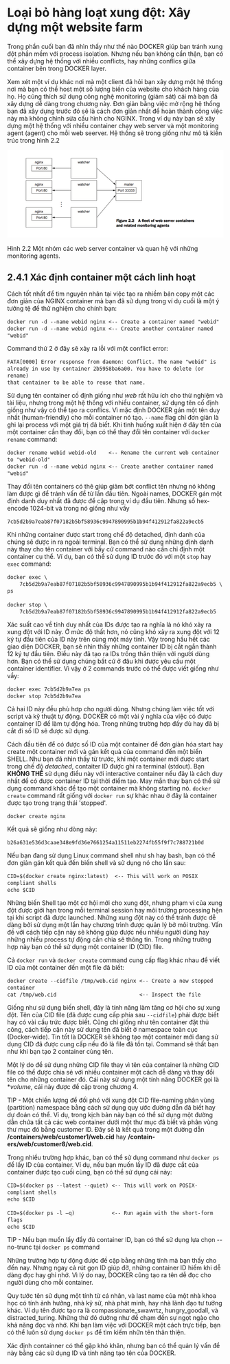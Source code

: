 # Loại bỏ hàng loạt xung đột: Xây dựng một website farm

Trong phần cuối bạn đã nhìn thấy như thế nào DOCKER giúp bạn tránh xung đột phần mềm với process isolation. Nhưng nếu bạn không cẩn thận, bạn có thể xây dựng hệ thống với nhiều conflicts, hay những conflics giữa container bên trong DOCKER layer.

Xem xét một ví dụ khác nơi mà một client đã hỏi bạn xây dựng một hệ thống nơi mà bạn có thể host một số lượng biến của website cho khách hàng của họ. Họ cũng thích sử dụng công nghệ monitoring (giám sát) cái mà bạn đã xây dựng dễ dàng trong chương này. Đơn giản bằng việc mở rộng hệ thống bạn đã xây dựng trước đó sẽ là cách đơn giản nhất để hoàn thành công việc này mà không chỉnh sửa cấu hình cho NGINX. Trong ví dụ này bạn sẽ xây dựng một hệ thống với nhiều container chạy web server và một monitoring agent (agent) cho mỗi web seerver. Hệ thống sẽ trong giống như mô tả kiến trúc trong hình 2.2

![](https://github.com/vuongmao/docker-in-action-vn/blob/master/asset/2.4-image-1.png)

Hình 2.2 Một nhóm các web server container và quan hệ với những monitoring agents.

## 2.4.1 Xác định container một cách linh hoạt

Cách tốt nhất để tìm nguyên nhân tại việc tạo ra nhiềm bản copy một các đơn giản của NGINX container mà bạn đã sử dụng trong ví dụ cuối là một ý tưởng tệ để thử nghiệm cho chính bạn:

```
docker run -d --name webid nginx <-- Create a container named "webid"
docker run -d --name webid nginx <-- Create another container named "webid"
```

Command thứ 2 ở đây sẽ xảy ra lỗi với một conflict error:

```
FATA[0000] Error response from daemon: Conflict. The name "webid" is
already in use by container 2b5958ba6a00. You have to delete (or rename)
that container to be able to reuse that name.
```

Sử dụng tên container cố định giống như _web_ rất hữu ích cho thử nghiệm và tài liệu, nhưng trong một hệ thống với nhiều container, sử dụng tên cố định giống như vậy có thể tạo ra conflics. Vì mặc định DOCKER gán một tên duy nhất (human-friendly) cho mỗi container nó tạo. `--name` flag chỉ đơn giản là ghi lại process với một giá trị đã biết. Khi tình huống xuất hiện ở đây tên của một container cần thay đổi, bạn có thể thay đổi tên container với `docker rename` command:

```
docker rename webid webid-old    <-- Rename the current web container to "webid-old"
docker run -d --name webid nginx <-- Create another container named "webid"
```

Thay đổi tên containers có thê giúp giảm bớt conflict tên nhưng nó không làm được gì để tránh vấn đề từ lần đầu tiên. Ngoài names, DOCKER gán một định danh duy nhất đã được để cập trong ví dụ đầu tiên. Nhưng số hex-encode 1024-bit và trong nó giống như vầy

```
7cb5d2b9a7eab87f07182b5bf58936c9947890995b1b94f412912fa822a9ecb5
```

Khi những container được start trong chế độ detached, định danh của chúng sẽ được in ra ngoài terminal. Bạn có thể sử dụng những định dạnh này thay cho tên container với bấy cứ command nào cần chỉ định một container cụ thể. Ví dụ, bạn có thể sử dụng ID trước đó với một `stop` hay `exec` command:

```
docker exec \
    7cb5d2b9a7eab87f07182b5bf58936c9947890995b1b94f412912fa822a9ecb5 \
ps

docker stop \
    7cb5d2b9a7eab87f07182b5bf58936c9947890995b1b94f412912fa822a9ecb5
```

Xác suất cao về tính duy nhất của IDs được tạo ra nghĩa là nó khó xảy ra xung đột với ID này. Ở mức độ thất hơn, nó cũng khó xảy ra xung đột với 12 ký tự đầu tiên của ID này trên cùng một máy tính. Vậy trong hầu hết các giao diện DOCKER, bạn sẽ nhìn thấy những container ID bị cắt ngắn thành 12 ký tự đầu tiên. Điều này đã tạo ra IDs trông thân thiện với người dùng hơn. Bạn có thể sử dụng chúng bất cứ ở đâu khi được yêu cầu một container identifier. Vì vậy ở 2 commands trước có thể được viết giống như vầy:

```
docker exec 7cb5d2b9a7ea ps
docker stop 7cb5d2b9a7ea
``` 

Cả hai ID này đều phù hơp cho người dùng. Nhưng chúng làm việc tốt với script và kỹ thuật tự động. DOCKER có một vài ý nghĩa của việc có được container ID để làm tự động hóa. Trong những trường hợp đầy đủ hay đã bị cắt đi số ID sẽ được sử dụng. 

Cách đầu tiên để có được số ID của một container để đơn giản hóa start hay create một container mới và gán kết quả của command đến một biến SHELL. Như bạn đã nhìn thấy từ trước, khi một container mới được start trong chế độ _detached_, contaiter ID được ghi ra terminal (stdout). Bạn **KHÔNG THỂ** sử dụng điều này với interactive container nếu đây là cách duy nhất để có được container ID tại thời điểm tạo. May mắn thay bạn có thể sử dụng command khác để tạo một container mà không starting nó. `docker create` command rất giống với `docker run` sự khác nhau ở đây là container được tạo trong trạng thái 'stopped'.

```
docker create nginx
```

Kết quả sẽ giống như dòng này:

```
b26a631e536d3caae348e9fd36e7661254a11511eb2274fb55f9f7c788721b0d
```

Nếu bạn đang sử dụng Linux command shell như sh hay bash, bạn có thể đơn giản gán kết quả đến biến shell và sử dụng nó cho lần sau:

```
CID=$(docker create nginx:latest)  <-- This will work on POSIX compliant shells
echo $CID
```

Những biến Shell tạo một cơ hội mới cho xung đột, nhưng phạm vi của xung đột được giới hạn trong mỗi terminal session hay môi trường processing hện tại khi script đã được launched. Những xung đột này có thể tránh được dễ dàng bởi sử dụng một lần hay chương trình được quản lý bở môi trường. Vấn đề với cách tiếp cận này sẽ không giúp được nếu nhiều người dùng hay những nhiều process tự động cần chia sẽ thông tin. Trong những trường hợp này bạn có thể sử dụng một container ID (CID) file.

Cả `docker run` và `docker create` command cung cấp flag khác nhau để viết ID của một container đến một file đã biết:

```
docker create --cidfile /tmp/web.cid nginx <-- Create a new stopped container
cat /tmp/web.cid                           <-- Inspect the file
```

Giống như sử dụng biến shell, đây là tính năng làm tăng cơ hội cho sự xung đột. Tên của CID file (đã được cung cấp phía sau `--cidfile`) phải được biết hay có vài cấu trức được biết. Cũng chỉ giống như tên container đặt thủ công, cách tiếp cận này sử dung tên đã biết ở namespace toàn cục (Docker-wide). Tin tốt là DOCKER sẽ không tạo một container mới đang sử dụng CID đã được cung cấp nếu đó là file đã tồn tại. Command sẽ thất bạn như khi bạn tạo 2 container cùng tên.

Một lý do để sử dụng những CID file thay vì tên của container là những CID file có thể được chia sẻ với nhiều container một cách dễ dàng và thay đổi tên cho những container đó. Cái này sử dụng một tính năng DOCKER gọi là **volume*, cái này được đề cập trong chương 4.

TIP - Một chiến lượng để đối phó với xung đột CID file-naming phân vùng (partition) namespace bằng cách sử dụng quy ước đường dẫn đã biết hay dự đoán có thể. Ví dụ, trong kịch bản này bạn có thể sử dụng một đường dẫn chứa tất cả các web container dưới một thư mục đã biết và phân vùng thư mục đó bằng customer ID. Đây sẽ là kết quả trong một đường dẫn **/containers/web/customer1/web.cid** hay **/contain- ers/web/customer8/web.cid**.

Trong nhiều trường hợp khác, bạn có thể sử dụng command như `docker ps` để lấy ID của container. Ví dụ, nếu bạn muốn lấy ID đã được cắt của container được tạo cuối cùng, bạn có thể sử dụng cái này:

```
CID=$(docker ps --latest --quiet) <-- This will work on POSIX- compliant shells
echo $CID

CID=$(docker ps -l –q)            <-- Run again with the short-form flags
echo $CID
```

TIP - Nếu bạn muốn lấy đầy đủ container ID, bạn có thể sử dụng lựa chọn --no-trunc tại `docker ps` command

Những trường hợp tự động được đề cập bằng những tính mà bạn thấy cho đến nay. Nhưng ngay cả rút gọn ID giúp đỡ, những container ID hiếm khi dễ dàng đọc hay ghi nhớ. Vì lý do nay, DOCKER cũng tạo ra tên dễ đọc cho người dùng cho mỗi container.

Quy tước tên sử dụng một tính từ cá nhân, và last name của một nhà khoa học có tính ảnh hưởng, nhà kỹ sữ, nhà phát minh, hay nhà lãnh đạo tư tưởng khác. Ví dụ tên được tạo ra là compassionate_swawrtz, hungry_goodall, và distracted_turing. Những thứ đó dường như để chạm đến sự ngọt ngào cho khả năng đọc và nhớ. Khi bạn làm việc với DOCKER một cách trực tiếp, bạn có thể luôn sử dụng `docker ps` để tìm kiếm nhữn tên thân thiện.

Xác định containner có thể gặp khó khăn, nhưng bạn có thể quản lý vấn đề này bằng các sử dụng ID và tính năng tạo tên của DOCKER.

